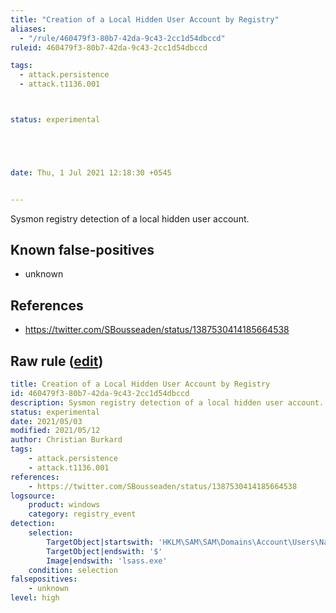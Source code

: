 ```yaml
---
title: "Creation of a Local Hidden User Account by Registry"
aliases:
  - "/rule/460479f3-80b7-42da-9c43-2cc1d54dbccd"
ruleid: 460479f3-80b7-42da-9c43-2cc1d54dbccd

tags:
  - attack.persistence
  - attack.t1136.001



status: experimental





date: Thu, 1 Jul 2021 12:18:30 +0545


---
```


Sysmon registry detection of a local hidden user account.

<!--more-->


## Known false-positives

* unknown



## References

* https://twitter.com/SBousseaden/status/1387530414185664538


## Raw rule ([edit](https://github.com/SigmaHQ/sigma/edit/master/rules/windows/registry_event/registry_event_add_local_hidden_user.yml))
```yaml
title: Creation of a Local Hidden User Account by Registry
id: 460479f3-80b7-42da-9c43-2cc1d54dbccd
description: Sysmon registry detection of a local hidden user account.
status: experimental
date: 2021/05/03
modified: 2021/05/12
author: Christian Burkard
tags:
    - attack.persistence
    - attack.t1136.001
references:
    - https://twitter.com/SBousseaden/status/1387530414185664538
logsource:
    product: windows
    category: registry_event
detection:
    selection:
        TargetObject|startswith: 'HKLM\SAM\SAM\Domains\Account\Users\Names\'
        TargetObject|endswith: '$'
        Image|endswith: 'lsass.exe'
    condition: selection
falsepositives:
    - unknown
level: high

```
